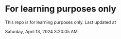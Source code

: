 # For learning purposes only
This repo is for learning purposes only.
Last updated at

Saturday, April 13, 2024 3:20:05 AM

